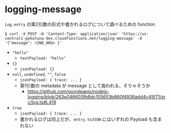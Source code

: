 logging-message
====

`Log.entry` の第2引数の形式や書かれるログについて調べるための function

`$ curl -X POST -H 'Content-Type: application/json' 'https://us-central1-pokutuna-dev.cloudfunctions.net/logging-message' -d '{"message": <2ND_ARG> }'`

- `"hello"`
  - `textPayload: "hello"`
- `{}`
  - `jsonPayload: {}`
- `null`, `undefined`, `""`, `false`
  - `jsonPayload: { trace: ... }`
  - 第1引数の metadata が message として扱われる、そりゃそうか
    - https://github.com/googleapis/nodejs-logging/blob/263e046603fb8dc105653b860f4936add4c45f71/src/log.ts#L419
- `true`
  - `jsonPayload: { trace: ... }`
  - 書かれるログは同上だが、`entry.toJSON` にはいずれの Payload も含まれない
